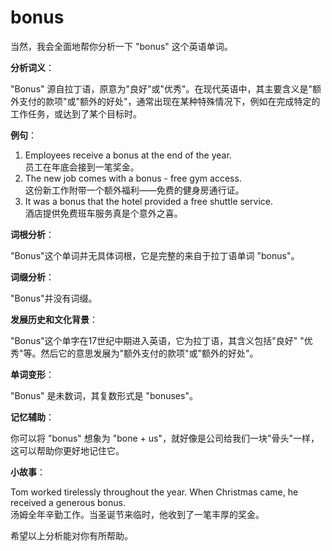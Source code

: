 # bonus

当然，我会全面地帮你分析一下 "bonus" 这个英语单词。

  

**分析词义**：

  

"Bonus" 源自拉丁语，原意为"良好"或"优秀"。在现代英语中，其主要含义是"额外支付的款项"或"额外的好处"，通常出现在某种特殊情况下，例如在完成特定的工作任务，或达到了某个目标时。

  

**例句**：

  

1.  Employees receive a bonus at the end of the year.  
    员工在年底会接到一笔奖金。
2.  The new job comes with a bonus - free gym access.  
    这份新工作附带一个额外福利——免费的健身房通行证。
3.  It was a bonus that the hotel provided a free shuttle service.  
    酒店提供免费班车服务真是个意外之喜。

  

**词根分析**：

  

"Bonus"这个单词并无具体词根，它是完整的来自于拉丁语单词 "bonus"。

  

**词缀分析**：

  

"Bonus"并没有词缀。

  

**发展历史和文化背景**：

  

"Bonus"这个单字在17世纪中期进入英语，它为拉丁语，其含义包括"良好" "优秀"等。然后它的意思发展为"额外支付的款项"或"额外的好处"。

  

**单词变形**：

  

"Bonus" 是未数词，其复数形式是 "bonuses"。

  

**记忆辅助**：

  

你可以将 "bonus" 想象为 "bone + us"，就好像是公司给我们一块"骨头"一样，这可以帮助你更好地记住它。

  

**小故事**：

  

Tom worked tirelessly throughout the year. When Christmas came, he received a generous bonus.  
汤姆全年辛勤工作。当圣诞节来临时，他收到了一笔丰厚的奖金。

  

希望以上分析能对你有所帮助。
